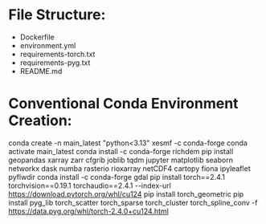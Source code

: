 # File Structure:
- Dockerfile
- environment.yml
- requirements-torch.txt
- requirements-pyg.txt
- README.md

# Conventional Conda Environment Creation:
conda create -n main_latest "python<3.13" xesmf -c conda-forge
conda activate main_latest
conda install -c conda-forge richdem
pip install geopandas xarray zarr cfgrib joblib tqdm jupyter matplotlib seaborn networkx dask numba rasterio rioxarray netCDF4 cartopy fiona ipyleaflet pyflwdir
conda install -c conda-forge gdal
pip install torch==2.4.1 torchvision==0.19.1 torchaudio==2.4.1 --index-url https://download.pytorch.org/whl/cu124
pip install torch_geometric
pip install pyg_lib torch_scatter torch_sparse torch_cluster torch_spline_conv -f https://data.pyg.org/whl/torch-2.4.0+cu124.html